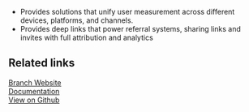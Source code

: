 - Provides solutions that unify user measurement across different devices, platforms, and channels.
- Provides deep links that power referral systems, sharing links and invites with full attribution and analytics

## Related links

[Branch Website][]  
[Documentation][]  
[View on Github][]

[//]: # "These are reference links used in the body of this note and get stripped out when the markdown processor does its job. There is no need to format nicely because it shouldn't be seen. Thanks SO - http://stackoverflow.com/questions/4823468/store-comments-in-markdown-syntax"
[branch website]: https://branch.io
[documentation]: https://docs.rudderstack.com/destinations/branchio
[view on github]: https://github.com/rudderlabs/rudder-server
